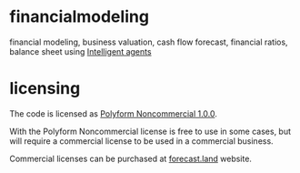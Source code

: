 # financialmodeling

financial modeling, business valuation, cash flow forecast, financial ratios, balance sheet
using [Intelligent agents](https://en.wikipedia.org/wiki/Intelligent_agent)


# licensing 

The code is licensed as [Polyform Noncommercial 1.0.0](https://polyformproject.org/licenses/noncommercial/1.0.0/).

With the Polyform Noncommercial license is free to use in some cases, but will require a commercial license to be used in a commercial business.

Commercial licenses can be purchased at [forecast.land](https://forecast.land/) website.
